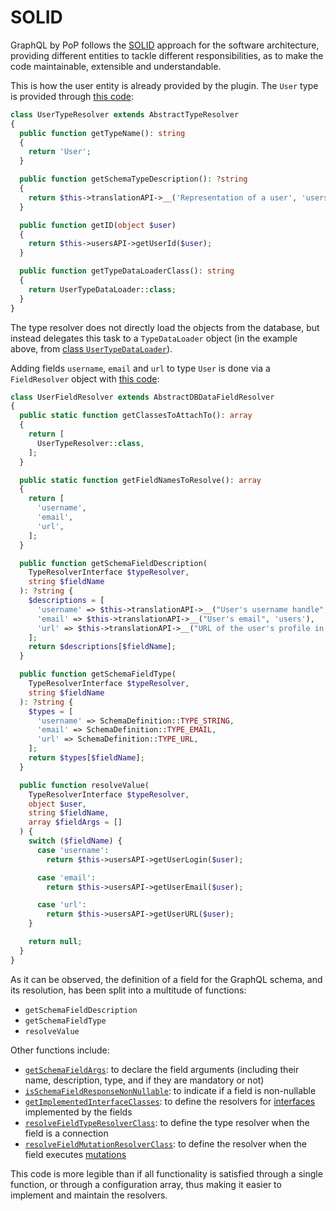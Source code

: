 # SOLID

GraphQL by PoP follows the [SOLID](https://en.wikipedia.org/wiki/SOLID) approach for the software architecture, providing different entities to tackle different responsibilities, as to make the code maintainable, extensible and understandable.

This is how the user entity is already provided by the plugin. The `User` type is provided through [this code](https://github.com/getpop/users/blob/c157600b00901ea74cc87187f55fc2e3242fe656/src/TypeResolvers/UserTypeResolver.php):

```php
class UserTypeResolver extends AbstractTypeResolver
{
  public function getTypeName(): string
  {
    return 'User';
  }

  public function getSchemaTypeDescription(): ?string
  {
    return $this->translationAPI->__('Representation of a user', 'users');
  }

  public function getID(object $user)
  {
    return $this->usersAPI->getUserId($user);
  }

  public function getTypeDataLoaderClass(): string
  {
    return UserTypeDataLoader::class;
  }
}
```

The type resolver does not directly load the objects from the database, but instead delegates this task to a `TypeDataLoader` object (in the example above, from [class `UserTypeDataLoader`](https://github.com/getpop/users/blob/27221fdc23899fb4e9d8a076df87995e16fab8bf/src/TypeDataLoaders/UserTypeDataLoader.php)).

Adding fields `username`, `email` and `url` to type `User` is done via a `FieldResolver` object with [this code](https://github.com/getpop/users/blob/4ea244c419ad21bf9297d476180acf9435d9d104/src/FieldResolvers/UserFieldResolver.php):

```php
class UserFieldResolver extends AbstractDBDataFieldResolver
{
  public static function getClassesToAttachTo(): array
  {
    return [
      UserTypeResolver::class,
    ];
  }

  public static function getFieldNamesToResolve(): array
  {
    return [
      'username',
      'email',
      'url',
    ];
  }

  public function getSchemaFieldDescription(
    TypeResolverInterface $typeResolver,
    string $fieldName
  ): ?string {
    $descriptions = [
      'username' => $this->translationAPI->__("User's username handle", 'users'),
      'email' => $this->translationAPI->__("User's email", 'users'),
      'url' => $this->translationAPI->__("URL of the user's profile in the website", 'users'),
    ];
    return $descriptions[$fieldName];
  }

  public function getSchemaFieldType(
    TypeResolverInterface $typeResolver,
    string $fieldName
  ): ?string {
    $types = [
      'username' => SchemaDefinition::TYPE_STRING,
      'email' => SchemaDefinition::TYPE_EMAIL,
      'url' => SchemaDefinition::TYPE_URL,
    ];
    return $types[$fieldName];
  }

  public function resolveValue(
    TypeResolverInterface $typeResolver,
    object $user,
    string $fieldName,
    array $fieldArgs = []
  ) {
    switch ($fieldName) {
      case 'username':
        return $this->usersAPI->getUserLogin($user);

      case 'email':
        return $this->usersAPI->getUserEmail($user);

      case 'url':
        return $this->usersAPI->getUserURL($user);
    }

    return null;
  }
}
```

As it can be observed, the definition of a field for the GraphQL schema, and its resolution, has been split into a multitude of functions: 

- `getSchemaFieldDescription`
- `getSchemaFieldType`
- `resolveValue`

Other functions include:

- [`getSchemaFieldArgs`](https://github.com/PoPSchema/comments/blob/d4dded01eaf9def89c53331b0b839e722495c779/src/FieldResolvers/CommentFieldResolver.php#L141): to declare the field arguments (including their name, description, type, and if they are mandatory or not)
- [`isSchemaFieldResponseNonNullable`](https://github.com/PoPSchema/comments/blob/d4dded01eaf9def89c53331b0b839e722495c779/src/FieldResolvers/CommentFieldResolver.php#L56): to indicate if a field is non-nullable
- [`getImplementedInterfaceClasses`](https://github.com/PoPSchema/customposts/blob/31d48ee3636117c03111738f5ca90d8c05b17e07/src/FieldResolvers/AbstractCustomPostFieldResolver.php#L23): to define the resolvers for [interfaces](https://graphql.org/learn/schema/#interfaces) implemented by the fields
- [`resolveFieldTypeResolverClass`](https://github.com/PoPSchema/comments/blob/master/src/FieldResolvers/CustomPostFieldResolver.php#L99): to define the type resolver when the field is a connection
- [`resolveFieldMutationResolverClass`](https://github.com/PoPSchema/post-mutations/blob/ad00382d5ca27f1ce719c48759d38eb66cb8d2c2/src/FieldResolvers/RootFieldResolver.php#L125): to define the resolver when the field executes [mutations](https://graphql.org/learn/queries/#mutations)

This code is more legible than if all functionality is satisfied through a single function, or through a configuration array, thus making it easier to implement and maintain the resolvers.
